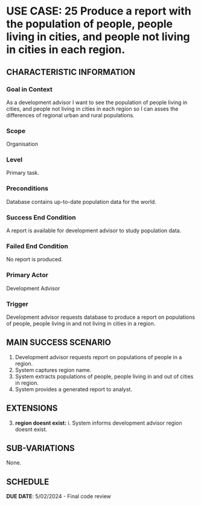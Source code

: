 # USE CASE: 25 Produce a report with the population of people, people living in cities, and people not living in cities in each region.

## CHARACTERISTIC INFORMATION

### Goal in Context

As a development advisor I want to see the population of people living in cities, and people not living in cities in each region so I can asses the differences of regional urban and rural populations.

### Scope

Organisation

### Level

Primary task.

### Preconditions

Database contains up-to-date population data for the world.

### Success End Condition

A report is available for development advisor to study population data.

### Failed End Condition

No report is produced.

### Primary Actor

Development Advisor

### Trigger

Development advisor requests database to produce a report on populations of people, people living in and not living in cities in a region.

## MAIN SUCCESS SCENARIO

1. Development advisor requests report on populations of people in a region.
2. System captures region name.
3. System extracts populations of people, people living in and out of cities in region.
4. System provides a generated report to analyst.
## EXTENSIONS

3. **region doesnt exist:**
   i. System informs development advisor region doesnt exist.

## SUB-VARIATIONS

None.

## SCHEDULE

**DUE DATE**: 5/02/2024 - Final code review
